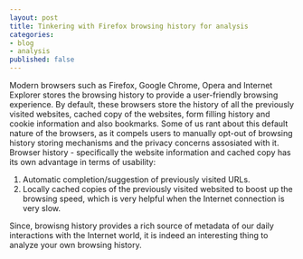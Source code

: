 ```yaml
---
layout: post
title: Tinkering with Firefox browsing history for analysis
categories:
- blog
- analysis
published: false
---
```


Modern browsers such as Firefox, Google Chrome, Opera and Internet Explorer stores the browsing history to provide a user-friendly browsing experience. By default, these browsers store the history of all the previously visited websites, cached copy of the websites, form filling history and cookie information and also bookmarks. Some of us rant about this default nature of the browsers, as it compels users to manually opt-out of browsing history storing mechanisms and the privacy concerns assosiated with it. Browser history - specifically the website information and cached copy has its own advantage in terms of usability:

1. Automatic completion/suggestion of previously visited URLs.
2. Locally cached copies of the previously visited websited to boost up the browsing speed, which is very helpful when the Internet connection is very slow. 

Since, browisng history provides a rich source of metadata of our daily interactions with the Internet world, it is indeed an interesting thing to analyze your own browsing history. 

